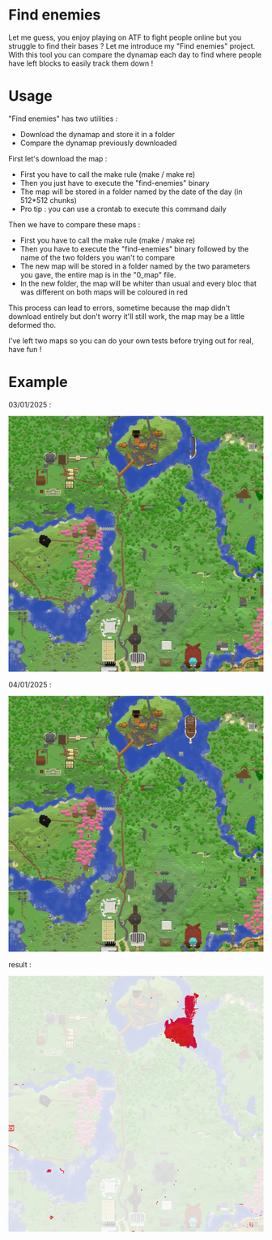
# Find enemies

Let me guess, you enjoy playing on ATF to fight people online but you struggle to find their bases ? Let me introduce my "Find enemies" project. With this tool you can compare the dynamap each day to find where people have left blocks to easily track them down !

# Usage

"Find enemies" has two utilities :

- Download the dynamap and store it in a folder
- Compare the dynamap previously downloaded

First let's download the map :

- First you have to call the make rule (make / make re)
- Then you just have to execute the "find-enemies" binary
- The map will be stored in a folder named by the date of the day (in 512*512 chunks)
- Pro tip : you can use a crontab to execute this command daily

Then we have to compare these maps :

- First you have to call the make rule (make / make re)
- Then you have to execute the "find-enemies" binary followed by the name of the two folders you wan't to compare
- The new map will be stored in a folder named by the two parameters you gave, the entire map is in the "0_map" file.
- In the new folder, the map will be whiter than usual and every bloc that was different on both maps will be coloured in red

This process can lead to errors, sometime because the map didn't download entirely but don't worry it'll still work, the map may be a little deformed tho.

I've left two maps so you can do your own tests before trying out for real, 
have fun !

# Example

03/01/2025  :

![alt text](https://github.com/TitouanCastor/find-enemies/blob/main/03%3A01%3A2025/chunk-1_-1.png)

04/01/2025  :

![alt text](https://github.com/TitouanCastor/find-enemies/blob/main/04%3A01%3A2025/chunk-1_-1.png)

result      :

![alt text](https://github.com/TitouanCastor/find-enemies/blob/main/03%3A01%3A2025-04%3A01%3A2025/chunk-1_-1)